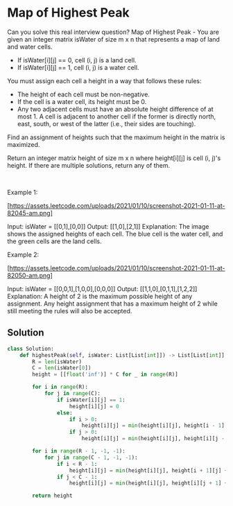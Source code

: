 # Map of Highest Peak

Can you solve this real interview question? Map of Highest Peak - You are given an integer matrix isWater of size m x n that represents a map of land and water cells.

 * If isWater[i][j] == 0, cell (i, j) is a land cell.
 * If isWater[i][j] == 1, cell (i, j) is a water cell.

You must assign each cell a height in a way that follows these rules:

 * The height of each cell must be non-negative.
 * If the cell is a water cell, its height must be 0.
 * Any two adjacent cells must have an absolute height difference of at most 1. A cell is adjacent to another cell if the former is directly north, east, south, or west of the latter (i.e., their sides are touching).

Find an assignment of heights such that the maximum height in the matrix is maximized.

Return an integer matrix height of size m x n where height[i][j] is cell (i, j)'s height. If there are multiple solutions, return any of them.

 

Example 1:

[https://assets.leetcode.com/uploads/2021/01/10/screenshot-2021-01-11-at-82045-am.png]


Input: isWater = [[0,1],[0,0]]
Output: [[1,0],[2,1]]
Explanation: The image shows the assigned heights of each cell.
The blue cell is the water cell, and the green cells are the land cells.


Example 2:

[https://assets.leetcode.com/uploads/2021/01/10/screenshot-2021-01-11-at-82050-am.png]


Input: isWater = [[0,0,1],[1,0,0],[0,0,0]]
Output: [[1,1,0],[0,1,1],[1,2,2]]
Explanation: A height of 2 is the maximum possible height of any assignment.
Any height assignment that has a maximum height of 2 while still meeting the rules will also be accepted.

## Solution
```py
class Solution:
    def highestPeak(self, isWater: List[List[int]]) -> List[List[int]]:
        R = len(isWater)
        C = len(isWater[0])
        height = [[float('inf')] * C for _ in range(R)]

        for i in range(R):
            for j in range(C):
                if isWater[i][j] == 1:
                    height[i][j] = 0
                else:
                    if i > 0:
                        height[i][j] = min(height[i][j], height[i - 1][j] + 1)
                    if j > 0:
                        height[i][j] = min(height[i][j], height[i][j - 1] + 1)

        for i in range(R - 1, -1, -1):
            for j in range(C - 1, -1, -1):
                if i < R - 1:
                    height[i][j] = min(height[i][j], height[i + 1][j] + 1)
                if j < C - 1:
                    height[i][j] = min(height[i][j], height[i][j + 1] + 1)

        return height
```
